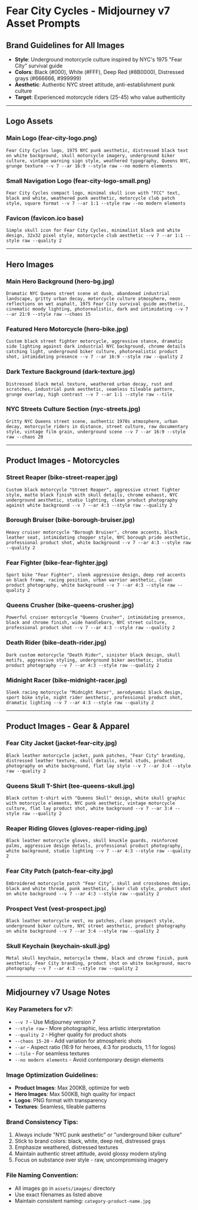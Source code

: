 # Fear City Cycles - Midjourney v7 Asset Prompts

## Brand Guidelines for All Images
- **Style**: Underground motorcycle culture inspired by NYC's 1975 "Fear City" survival guide
- **Colors**: Black (#000), White (#FFF), Deep Red (#8B0000), Distressed grays (#666666, #999999)
- **Aesthetic**: Authentic NYC street attitude, anti-establishment punk culture
- **Target**: Experienced motorcycle riders (25-45) who value authenticity

---

## Logo Assets

### Main Logo (fear-city-logo.png)
```
Fear City Cycles logo, 1975 NYC punk aesthetic, distressed black text on white background, skull motorcycle imagery, underground biker culture, vintage warning sign style, weathered typography, Queens NYC, grunge texture --v 7 --ar 16:9 --style raw --no modern elements
```

### Small Navigation Logo (fear-city-logo-small.png)
```
Fear City Cycles compact logo, minimal skull icon with "FCC" text, black and white, weathered punk aesthetic, motorcycle club patch style, square format --v 7 --ar 1:1 --style raw --no modern elements
```

### Favicon (favicon.ico base)
```
Simple skull icon for Fear City Cycles, minimalist black and white design, 32x32 pixel style, motorcycle club aesthetic --v 7 --ar 1:1 --style raw --quality 2
```

---

## Hero Images

### Main Hero Background (hero-bg.jpg)
```
Dramatic NYC Queens street scene at dusk, abandoned industrial landscape, gritty urban decay, motorcycle culture atmosphere, neon reflections on wet asphalt, 1975 Fear City survival guide aesthetic, cinematic moody lighting, photorealistic, dark and intimidating --v 7 --ar 21:9 --style raw --chaos 15
```

### Featured Hero Motorcycle (hero-bike.jpg)
```
Custom black street fighter motorcycle, aggressive stance, dramatic side lighting against dark industrial NYC background, chrome details catching light, underground biker culture, photorealistic product shot, intimidating presence --v 7 --ar 16:9 --style raw --quality 2
```

### Dark Texture Background (dark-texture.jpg)
```
Distressed black metal texture, weathered urban decay, rust and scratches, industrial punk aesthetic, seamless tileable pattern, grunge overlay, high contrast --v 7 --ar 1:1 --style raw --tile
```

### NYC Streets Culture Section (nyc-streets.jpg)
```
Gritty NYC Queens street scene, authentic 1970s atmosphere, urban decay, motorcycle riders in distance, street culture, raw documentary style, vintage film grain, underground scene --v 7 --ar 16:9 --style raw --chaos 20
```

---

## Product Images - Motorcycles

### Street Reaper (bike-street-reaper.jpg)
```
Custom black motorcycle "Street Reaper", aggressive street fighter style, matte black finish with skull details, chrome exhaust, NYC underground aesthetic, studio lighting, clean product photography against white background --v 7 --ar 4:3 --style raw --quality 2
```

### Borough Bruiser (bike-borough-bruiser.jpg)
```
Heavy cruiser motorcycle "Borough Bruiser", chrome accents, black leather seat, intimidating chopper style, NYC borough pride aesthetic, professional product shot, white background --v 7 --ar 4:3 --style raw --quality 2
```

### Fear Fighter (bike-fear-fighter.jpg)
```
Sport bike "Fear Fighter", sleek aggressive design, deep red accents on black frame, racing position, urban warrior aesthetic, clean product photography, white background --v 7 --ar 4:3 --style raw --quality 2
```

### Queens Crusher (bike-queens-crusher.jpg)
```
Powerful cruiser motorcycle "Queens Crusher", intimidating presence, black and chrome finish, wide handlebars, NYC street culture, professional product shot --v 7 --ar 4:3 --style raw --quality 2
```

### Death Rider (bike-death-rider.jpg)
```
Dark custom motorcycle "Death Rider", sinister black design, skull motifs, aggressive styling, underground biker aesthetic, studio product photography --v 7 --ar 4:3 --style raw --quality 2
```

### Midnight Racer (bike-midnight-racer.jpg)
```
Sleek racing motorcycle "Midnight Racer", aerodynamic black design, sport bike style, night rider aesthetic, professional product shot, dramatic lighting --v 7 --ar 4:3 --style raw --quality 2
```

---

## Product Images - Gear & Apparel

### Fear City Jacket (jacket-fear-city.jpg)
```
Black leather motorcycle jacket, punk patches, "Fear City" branding, distressed leather texture, skull details, metal studs, product photography on white background, flat lay style --v 7 --ar 3:4 --style raw --quality 2
```

### Queens Skull T-Shirt (tee-queens-skull.jpg)
```
Black cotton t-shirt with "Queens Skull" design, white skull graphic with motorcycle elements, NYC punk aesthetic, vintage motorcycle culture, flat lay product shot, white background --v 7 --ar 3:4 --style raw --quality 2
```

### Reaper Riding Gloves (gloves-reaper-riding.jpg)
```
Black leather motorcycle gloves, skull knuckle guards, reinforced palms, aggressive design details, professional product photography, white background, studio lighting --v 7 --ar 4:3 --style raw --quality 2
```

### Fear City Patch (patch-fear-city.jpg)
```
Embroidered motorcycle patch "Fear City", skull and crossbones design, black and white thread, punk aesthetic, biker club style, product shot on white background --v 7 --ar 4:3 --style raw --quality 2
```

### Prospect Vest (vest-prospect.jpg)
```
Black leather motorcycle vest, no patches, clean prospect style, underground biker culture, NYC street aesthetic, product photography on white background --v 7 --ar 3:4 --style raw --quality 2
```

### Skull Keychain (keychain-skull.jpg)
```
Metal skull keychain, motorcycle theme, black and chrome finish, punk aesthetic, Fear City branding, product shot on white background, macro photography --v 7 --ar 4:3 --style raw --quality 2
```

---

## Midjourney v7 Usage Notes

### Key Parameters for v7:
- `--v 7` - Use Midjourney version 7
- `--style raw` - More photographic, less artistic interpretation
- `--quality 2` - Higher quality for product shots
- `--chaos 15-20` - Add variation for atmospheric shots
- `--ar` - Aspect ratio (16:9 for heroes, 4:3 for products, 1:1 for logos)
- `--tile` - For seamless textures
- `--no modern elements` - Avoid contemporary design elements

### Image Optimization Guidelines:
- **Product Images**: Max 200KB, optimize for web
- **Hero Images**: Max 500KB, high quality for impact
- **Logos**: PNG format with transparency
- **Textures**: Seamless, tileable patterns

### Brand Consistency Tips:
1. Always include "NYC punk aesthetic" or "underground biker culture"
2. Stick to brand colors: black, white, deep red, distressed grays
3. Emphasize weathered, distressed textures
4. Maintain authentic street attitude, avoid glossy modern styling
5. Focus on substance over style - raw, uncompromising imagery

### File Naming Convention:
- All images go in `assets/images/` directory
- Use exact filenames as listed above
- Maintain consistent naming: `category-product-name.jpg`